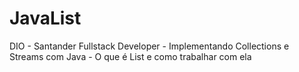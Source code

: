 # JavaList
 DIO - Santander Fullstack Developer - Implementando Collections e Streams com Java - O que é List e como trabalhar com ela
